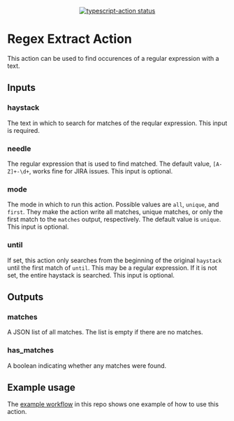 <p align="center">
  <a href="https://github.com/actions/typescript-action/actions"><img alt="typescript-action status" src="https://github.com/actions/typescript-action/workflows/build-test/badge.svg"></a>
</p>

# Regex Extract Action

This action can be used to find occurences of a regular expression with a text.

## Inputs

### haystack

The text in which to search for matches of the reqular expression. This input is required.

### needle

The regular expression that is used to find matched. The default value, `[A-Z]+-\d+`, works
fine for JIRA issues. This input is optional.

### mode

The mode in which to run this action. Possible values are `all`, `unique`, and `first`. They make the
action write all matches, unique matches, or only the first match to the `matches` output, respectively.
The default value is `unique`. This input is optional.

### until

If set, this action only searches from the beginning of the original `haystack` until the first match of
`until`. This may be a regular expression. If it is not set, the entire haystack is searched. This input is optional.

## Outputs

### matches

A JSON list of all matches. The list is empty if there are no matches.

### has_matches

A boolean indicating whether any matches were found.

## Example usage

The [example workflow](https://github.com/paulschuberth/regex-extract-action/blob/main/.github/workflows/example.yml) in
this repo shows one example of how to use this action.


